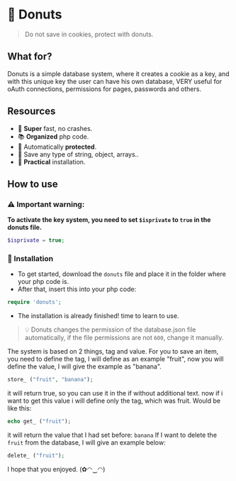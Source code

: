 # 🍩 Donuts
> Do not save in cookies, protect with donuts.


## What for?
Donuts is a simple database system, where it creates a cookie as a key, and with this unique key the user can have his own database, VERY useful for oAuth connections, permissions for pages, passwords and others.

## Resources
- 🧠 **Super** fast, no crashes.
- 📚 **Organized** php code.
- 🔐 Automatically **protected**.
- 🎊 Save any type of string, object, arrays..
- 🔧 **Practical** installation.

## How to use

### ⚠ Important warning:
**To activate the key system, you need to set `$isprivate` to `true` in the donuts file.**
```php
$isprivate = true;
```

### 🔨 Installation
- To get started, download the `donuts` file and place it in the folder where your php code is.
- After that, insert this into your php code:
```php
require 'donuts';
```
- The installation is already finished! time to learn to use.

> 💡 Donuts changes the permission of the database.json file automatically, if the file permissions are not `600`, change it manually.

The system is based on 2 things, tag and value.
For you to save an item, you need to define the tag, I will define as an example "fruit", now you will define the value, I will give the example as "banana".
```php
store_ ("fruit", "banana");
```
it will return true, so you can use it in the if without additional text. now if i want to get this value i will define only the tag, which was fruit.
Would be like this:
```php
echo get_ ("fruit");
```
it will return the value that I had set before: `banana`
If I want to delete the `fruit` from the database, I will give an example below:
```php
delete_ ("fruit");
```

I hope that you enjoyed. (✿◠‿◠)
